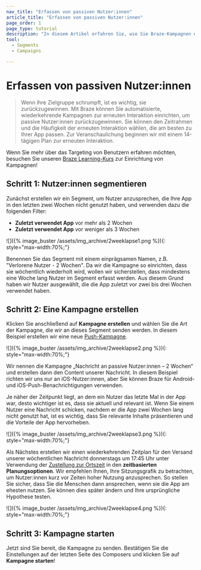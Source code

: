 ```yaml
---
nav_title: "Erfassen von passiven Nutzer:innen"
article_title: "Erfassen von passiven Nutzer:innen"
page_order: 1
page_type: tutorial
description: "In diesem Artikel erfahren Sie, wie Sie Braze-Kampagnen effektiv einsetzen können, um diese Nutzer:innen wieder einzubinden."
tool:
  - Segments
  - Campaigns

---
```


# Erfassen von passiven Nutzer:innen

> Wenn Ihre Zielgruppe schrumpft, ist es wichtig, sie zurückzugewinnen. Mit Braze können Sie automatisierte, wiederkehrende Kampagnen zur erneuten Interaktion einrichten, um passive Nutzer:innen zurückzugewinnen. Sie können den Zeitrahmen und die Häufigkeit der erneuten Interaktion wählen, die am besten zu Ihrer App passen. Zur Veranschaulichung beginnen wir mit einem 14-tägigen Plan zur erneuten Interaktion.

Wenn Sie mehr über das Targeting von Benutzern erfahren möchten, besuchen Sie unseren [Braze Learning-Kurs](https://learning.braze.com/campaign-setup-delivery-targeting-conversions) zur Einrichtung von Kampagnen!

## Schritt 1: Nutzer:innen segmentieren

Zunächst erstellen wir ein Segment, um Nutzer anzusprechen, die Ihre App in den letzten zwei Wochen nicht genutzt haben, und verwenden dazu die folgenden Filter:

- **Zuletzt verwendet App** vor mehr als 2 Wochen
- **Zuletzt verwendet App** vor weniger als 3 Wochen

\![]({% image_buster /assets/img_archive/2weeklapse1.png %}){: style="max-width:70%;"}

Benennen Sie das Segment mit einem einprägsamen Namen, z.B. "Verlorene Nutzer - 2 Wochen". Da wir die Kampagne so einrichten, dass sie wöchentlich wiederholt wird, wollen wir sicherstellen, dass mindestens eine Woche lang Nutzer im Segment erfasst werden. Aus diesem Grund haben wir Nutzer ausgewählt, die die App zuletzt vor zwei bis drei Wochen verwendet haben.

## Schritt 2: Eine Kampagne erstellen

Klicken Sie anschließend auf **Kampagne erstellen** und wählen Sie die Art der Kampagne, die wir an dieses Segment senden werden. In diesem Beispiel erstellen wir eine neue [Push-Kampagne]({{site.baseurl}}/user_guide/message_building_by_channel/push/creating_a_push_message).

\![]({% image_buster /assets/img_archive/2weeklapse2.png %}){: style="max-width:70%;"}

Wir nennen die Kampagne „Nachricht an passive Nutzer:innen – 2 Wochen“ und erstellen dann den Content unserer Nachricht. In diesem Beispiel richten wir uns nur an iOS-Nutzer:innen, aber Sie können Braze für Android- und iOS-Push-Benachrichtigungen verwenden. 

Je näher der Zeitpunkt liegt, an dem ein Nutzer das letzte Mal in der App war, desto wichtiger ist es, dass sie aktuell und relevant ist. Wenn Sie einem Nutzer eine Nachricht schicken, nachdem er die App zwei Wochen lang nicht genutzt hat, ist es wichtig, dass Sie relevante Inhalte präsentieren und die Vorteile der App hervorheben.

\![]({% image_buster /assets/img_archive/2weeklapse3.png %}){: style="max-width:70%;"}

Als Nächstes erstellen wir einen wiederkehrenden Zeitplan für den Versand unserer wöchentlichen Nachricht donnerstags um 17:45 Uhr unter Verwendung der [Zustellung zur Ortszeit]({{site.baseurl}}/help/faqs/#what-does-local-time-zone-delivery-offer) in den **zeitbasierten Planungsoptionen**. Wir empfehlen Ihnen, Ihre Sitzungsgrafik zu betrachten, um Nutzer:innen kurz vor Zeiten hoher Nutzung anzusprechen. So stellen Sie sicher, dass Sie die Menschen dann ansprechen, wenn sie die App am ehesten nutzen. Sie können dies später ändern und Ihre ursprüngliche Hypothese testen.

\![]({% image_buster /assets/img_archive/2weeklapse4.png %}){: style="max-width:70%;"}

## Schritt 3: Kampagne starten

Jetzt sind Sie bereit, die Kampagne zu senden. Bestätigen Sie die Einstellungen auf der letzten Seite des Composers und klicken Sie auf **Kampagne starten**!

